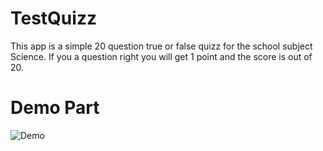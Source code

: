 # TestQuizz

This app is a simple 20 question true or false quizz for the school subject Science.
If you a question right you will get 1 point and the score is out of 20.

# Demo Part
![Demo](https://user-images.githubusercontent.com/24324007/71053216-adef1700-2102-11ea-8ca5-8a8eccf03f2b.gif)
